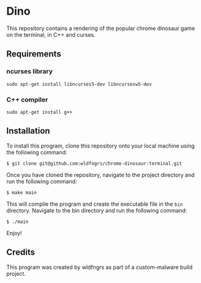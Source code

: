 # Dino
This repository contains a rendering of the popular chrome dinosaur game on the terminal, in C++ and curses.

## Requirements

### ncurses library

`sudo apt-get install libncurses5-dev libncursesw5-dev`

### C++ compiler

`sudo apt-get install g++`

## Installation

To install this program, clone this repository onto your local machine using the following command:

`$ git clone git@github.com:wldfngrs/chrome-dinosaur-terminal.git`

Once you have cloned the repository, navigate to the project directory and run the following command:

`$ make main`

This will compile the program and create the executable file in the `bin` directory. Navigate to the bin directory and run the following command:

`$ ./main`

Enjoy!

## Credits

This program was created by wldfngrs as part of a custom-malware build project.
